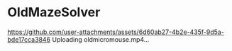 # OldMazeSolver

https://github.com/user-attachments/assets/6d60ab27-4b2e-435f-9d5a-bde17cca3846
Uploading oldmicromouse.mp4…
